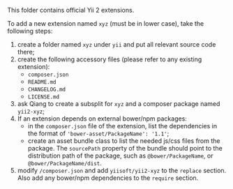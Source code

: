 This folder contains official Yii 2 extensions.

To add a new extension named `xyz` (must be in lower case), take the following steps:

1. create a folder named `xyz` under `yii` and put all relevant source code there;
2. create the following accessory files (please refer to any existing extension):
   * `composer.json`
   * `README.md`
   * `CHANGELOG.md`
   * `LICENSE.md`
3. ask Qiang to create a subsplit for `xyz` and a composer package named `yii2-xyz`;
4. If an extension depends on external bower/npm packages:
   * in the `composer.json` file of the extension, list the dependencies in the format of `'bower-asset/PackageName': '1.1'`;
   * create an asset bundle class to list the needed js/css files from the package. The `sourcePath`
     property of the bundle should point to the distribution path of the package, such as
     `@bower/PackageName`, or `@bower/PackageName/dist`.
5. modify `/composer.json` and add `yiisoft/yii2-xyz` to the `replace` section. Also add any bower/npm
   dependencies to the `require` section.
